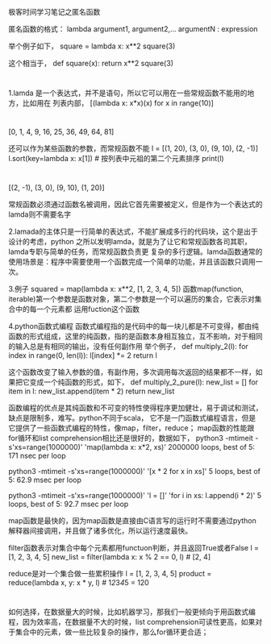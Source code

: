 极客时间学习笔记之匿名函数

匿名函数的格式：
lambda argument1, argument2,... argumentN : expression

举个例子如下，
square = lambda x: x**2
square(3)

这个相当于，
def square(x):
return x**2
square(3)

#
1.lamda 是一个表达式，并不是语句，所以它可以用在一些常规函数不能用的地方，比如用在
列表内部，
[(lambda x: x*x)(x) for x in range(10)]
#
[0, 1, 4, 9, 16, 25, 36, 49, 64, 81]

还可以作为某些函数的参数，而常规函数不能
l = [(1, 20), (3, 0), (9, 10), (2, -1)]
l.sort(key=lambda x: x[1]) # 按列表中元祖的第二个元素排序
print(l)
# 
[(2, -1), (3, 0), (9, 10), (1, 20)]

常规函数必须通过函数名被调用，因此它首先需要被定义，但是作为一个表达式的lamda则不需要名字

2.lamada的主体只是一行简单的表达式，不能扩展成多行的代码块，这个是出于设计的考虑，python
之所以发明lamda，就是为了让它和常规函数各司其职，lamda专职与简单的任务，而常规函数负责更
复杂的多行逻辑。lamda函数通常的使用场景是：程序中需要使用一个函数完成一个简单的功能，并且该函数只调用一次。

3.例子
squared = map(lambda x: x**2, [1, 2, 3, 4, 5])
函数map(function, iterable)第一个参数是函数对象，第二个参数是一个可以遍历的集合，它表示对集合中的每一个元素都
运用fuction这个函数

4.python函数式编程
函数式编程指的是代码中的每一块儿都是不可变得，都由纯函数的形式组成，这里的纯函数，指的是函数本身相互独立，互不影响，对于相同的输入总是有相同的输出，没有任何副作用
举个例子，
def multiply_2(l):
    for index in range(0, len(l)):
    l[index] *= 2
return l

这个函数改变了输入参数的值，有副作用，多次调用每次返回的结果都不一样，如果把它变成一个纯函数的形式，如下，
def multiply_2_pure(l):
    new_list = []
    for item in l:
        new_list.append(item * 2)
    return new_list

函数编程的优点是其纯函数和不可变的特性使得程序更加健壮，易于调试和测试，缺点是限制多，难写。python不同于scala，
它不是一门函数式编程语言，但是它提供了一些函数式编程的特性，像map，filter，reduce；
map函数的性能跟for循环和list comprehension相比还是很好的，数据如下，
python3 -mtimeit -s'xs=range(1000000)' 'map(lambda x: x*2, xs)'
2000000 loops, best of 5: 171 nsec per loop

python3 -mtimeit -s'xs=range(1000000)' '[x * 2 for x in xs]'
5 loops, best of 5: 62.9 msec per loop

python3 -mtimeit -s'xs=range(1000000)' 'l = []' 'for i in xs: l.append(i * 2)'
5 loops, best of 5: 92.7 msec per loop

map函数是最快的，因为map函数是直接由C语言写的运行时不需要通过python解释器间接调用，并且做了诸多优化，所以运行速度最快。

filter函数表示对集合中每个元素都用functuon判断，并且返回True或者False
l = [1, 2, 3, 4, 5]
new_list = filter(lambda x: x % 2 == 0, l) # [2, 4]

reduce是对一个集合做一些累积操作
l = [1, 2, 3, 4, 5]
product = reduce(lambda x, y: x * y, l) # 1*2*3*4*5 = 120

#
如何选择，在数据量大的时候，比如机器学习，那我们一般更倾向于用函数式编程，因为效率高，在数据量不大的时候，list comprehension可读性更高，如果对于集合中的元素，做一些比较复杂的操作，那么for循环更合适；


